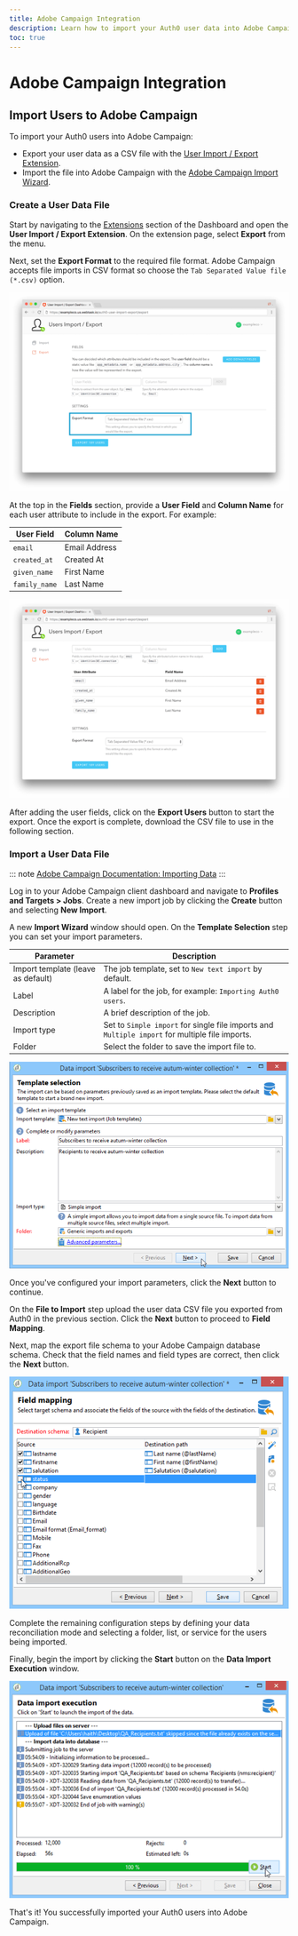 ```yaml
---
title: Adobe Campaign Integration
description: Learn how to import your Auth0 user data into Adobe Campaign.
toc: true
---
```


# Adobe Campaign Integration

## Import Users to Adobe Campaign

To import your Auth0 users into Adobe Campaign:

- Export your user data as a CSV file with the [User Import / Export Extension](/extensions/user-import-export).
- Import the file into Adobe Campaign with the [Adobe Campaign Import Wizard](https://docs.campaign.adobe.com/doc/AC/en/PTF_Importing-Exporting_data_About_generic_import_and_export.html).

### Create a User Data File

Start by navigating to the [Extensions](${manage_url}/#/extensions) section of the Dashboard and open the **User Import / Export Extension**. On the extension page, select **Export** from the menu.

Next, set the **Export Format** to the required file format. Adobe Campaign accepts file imports in CSV format so choose the `Tab Separated Value file (*.csv)` option.

![User Import/Export Extension Format](/media/articles/integrations/marketing/import-export-set-format.png)

At the top in the **Fields** section, provide a **User Field** and **Column Name** for each user attribute to include in the export. For example:

User Field | Column Name
-----------|------------
`email` | Email Address
`created_at` | Created At
`given_name` | First Name
`family_name` | Last Name

![User Import/Export Extension Fields](/media/articles/integrations/marketing/import-export-fields.png)

After adding the user fields, click on the **Export Users** button to start the export. Once the export is complete, download the CSV file to use in the following section.

### Import a User Data File

::: note
[Adobe Campaign Documentation: Importing Data](https://docs.campaign.adobe.com/doc/AC/en/PTF_Importing-Exporting_data_Importing_data.html)
:::

Log in to your Adobe Campaign client dashboard and navigate to **Profiles and Targets > Jobs**. Create a new import job by clicking the **Create** button and selecting **New Import**.

A new **Import Wizard** window should open. On the **Template Selection** step you can set your import parameters.

Parameter | Description
----------|------------
Import template (leave as default) | The job template, set to `New text import` by default.
Label | A label for the job, for example: `Importing Auth0 users`.
Description | A brief description of the job.
Import type | Set to `Simple import` for single file imports and `Multiple import` for multiple file imports.
Folder | Select the folder to save the import file to.

![Adobe Campaign Import Wizard Template Selection](/media/articles/integrations/marketing/adobe-campaign/template-selection.png)

Once you've configured your import parameters, click the **Next** button to continue.

On the **File to Import** step upload the user data CSV file you exported from Auth0 in the previous section. Click the **Next** button to proceed to **Field Mapping**.

Next, map the export file schema to your Adobe Campaign database schema. Check that the field names and field types are correct, then click the **Next** button.

![Adobe Campaign Import Wizard Field Mapping](/media/articles/integrations/marketing/adobe-campaign/field-mapping.png)

Complete the remaining configuration steps by defining your data reconciliation mode and selecting a folder, list, or service for the users being imported.

Finally, begin the import by clicking the **Start** button on the **Data Import Execution** window.

![Adobe Campaign Import Wizard Data Import Execution](/media/articles/integrations/marketing/adobe-campaign/import-execution.png)

That's it! You successfully imported your Auth0 users into Adobe Campaign.
